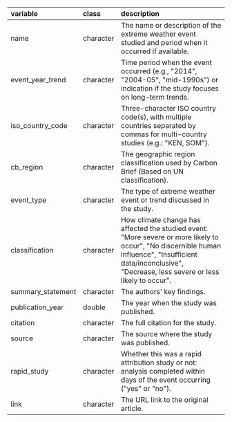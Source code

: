 |variable          |class     |description                           |
|:-----------------|:---------|:-------------------------------------|
|name              |character |The name or description of the extreme weather event studied and period when it occurred if available. |
|event_year_trend  |character |Time period when the event occurred (e.g., "2014", "2004-05", "mid-1990s") or indication if the study focuses on long-term trends. |
|iso_country_code  |character |Three-character ISO country code(s), with multiple countries separated by commas for multi-country studies (e.g.: "KEN, SOM"). |
|cb_region         |character |The geographic region classification used by Carbon Brief (Based on UN classification). |
|event_type        |character |The type of extreme weather event or trend discussed in the study. |
|classification    |character |How climate change has affected the studied event: "More severe or more likely to occur", "No discernible human influence", "Insufficient data/inconclusive", "Decrease, less severe or less likely to occur". |
|summary_statement |character |The authors' key findings. |
|publication_year  |double    |The year when the study was published. |
|citation          |character |The full citation for the study. |
|source            |character |The source where the study was published. |
|rapid_study       |character |Whether this was a rapid attribution study or not: analysis completed within days of the event occurring ("yes" or "no"). |
|link              |character |The URL link to the original article. |
